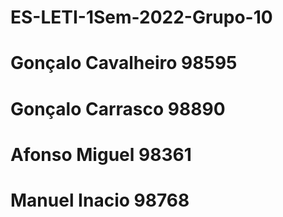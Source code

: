 ﻿# ES-LETI-1Sem-2022-Grupo-10
# Gonçalo Cavalheiro 98595
# Gonçalo Carrasco 98890  
# Afonso Miguel 98361
# Manuel Inacio 98768
